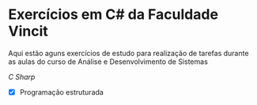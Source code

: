 <h1>Exercícios em C# da Faculdade Vincit</h1>

Aqui estão aguns exercícios de estudo para realização de tarefas durante as aulas do curso de Análise e Desenvolvimento de Sistemas

*C Sharp*



- [x] Programação estruturada 